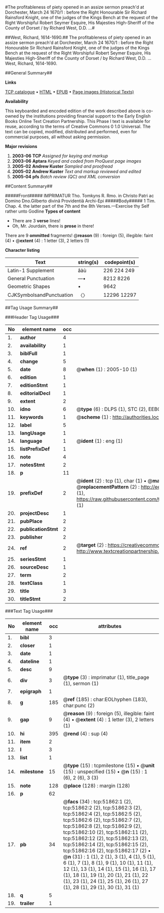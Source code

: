 #The profitableness of piety opened in an assize sermon preach'd at Dorchester, March 24 1670/1 : before the Right Honourable Sir Richard Rainsford Knight, one of the judges of the Kings Bench at the request of the Right Worshipful Robert Seymer Esquire, His Majesties High-Sheriff of the County of Dorset / by Richard West, D.D. ...#

##West, Richard, 1614-1690.##
The profitableness of piety opened in an assize sermon preach'd at Dorchester, March 24 1670/1 : before the Right Honourable Sir Richard Rainsford Knight, one of the judges of the Kings Bench at the request of the Right Worshipful Robert Seymer Esquire, His Majesties High-Sheriff of the County of Dorset / by Richard West, D.D. ...
West, Richard, 1614-1690.

##General Summary##

**Links**

[TCP catalogue](http://www.ota.ox.ac.uk/tcp/)  • 
[HTML](http://tei.it.ox.ac.uk/tcp/Texts-HTML/free/A65/A65469.html)  • 
[EPUB](http://tei.it.ox.ac.uk/tcp/Texts-EPUB/free/A65/A65469.epub) • 
[Page images (Historical Texts)](https://data.historicaltexts.jisc.ac.uk/view?pubId=eebo-11981485e&pageId=eebo-11981485e-51862-1)

**Availability**

This keyboarded and encoded edition of the
	       work described above is co-owned by the institutions
	       providing financial support to the Early English Books
	       Online Text Creation Partnership. This Phase I text is
	       available for reuse, according to the terms of Creative
	       Commons 0 1.0 Universal. The text can be copied,
	       modified, distributed and performed, even for
	       commercial purposes, all without asking permission.

**Major revisions**

1. __2003-06__ __TCP__ *Assigned for keying and markup*
1. __2003-06__ __Aptara__ *Keyed and coded from ProQuest page images*
1. __2005-02__ __Andrew Kuster__ *Sampled and proofread*
1. __2005-02__ __Andrew Kuster__ *Text and markup reviewed and edited*
1. __2005-04__ __pfs__ *Batch review (QC) and XML conversion*

##Content Summary##

#####Front#####
IMPRIMATUR
Tho. Tomkyns R. Rmo. in
Christo Patri ac Domino
Dno.Gilberto divinâ Providentiâ
Archi-Epi
#####Body#####
1 Tim. Chap. 4. the latter part of the
7th and the 8th Verses.—Exercise thy Self rather unto
Godline
**Types of content**

  * There are 3 **verse** lines!
  * Oh, Mr. Jourdain, there is **prose** in there!

There are 9 **ommitted** fragments! 
 @__reason__ (9) : foreign (5), illegible: faint (4)  •  @__extent__ (4) : 1 letter (3), 2 letters (1)

**Character listing**


|Text|string(s)|codepoint(s)|
|---|---|---|
|Latin-1 Supplement|âàù|226 224 249|
|General Punctuation|—•|8212 8226|
|Geometric Shapes|▪|9642|
|CJKSymbolsandPunctuation|〈〉|12296 12297|

##Tag Usage Summary##

###Header Tag Usage###

|No|element name|occ|attributes|
|---|---|---|---|
|1.|__author__|4||
|2.|__availability__|1||
|3.|__biblFull__|1||
|4.|__change__|5||
|5.|__date__|8| @__when__ (1) : 2005-10 (1)|
|6.|__edition__|1||
|7.|__editionStmt__|1||
|8.|__editorialDecl__|1||
|9.|__extent__|2||
|10.|__idno__|6| @__type__ (6) : DLPS (1), STC (2), EEBO-CITATION (1), OCLC (1), VID (1)|
|11.|__keywords__|1| @__scheme__ (1) : http://authorities.loc.gov/ (1)|
|12.|__label__|5||
|13.|__langUsage__|1||
|14.|__language__|1| @__ident__ (1) : eng (1)|
|15.|__listPrefixDef__|1||
|16.|__note__|4||
|17.|__notesStmt__|2||
|18.|__p__|11||
|19.|__prefixDef__|2| @__ident__ (2) : tcp (1), char (1)  •  @__matchPattern__ (2) : ([0-9\-]+):([0-9IVX]+) (1), (.+) (1)  •  @__replacementPattern__ (2) : http://eebo.chadwyck.com/downloadtiff?vid=$1&page=$2 (1), https://raw.githubusercontent.com/textcreationpartnership/Texts/master/tcpchars.xml#$1 (1)|
|20.|__projectDesc__|1||
|21.|__pubPlace__|2||
|22.|__publicationStmt__|2||
|23.|__publisher__|2||
|24.|__ref__|2| @__target__ (2) : https://creativecommons.org/publicdomain/zero/1.0/ (1), http://www.textcreationpartnership.org/docs/. (1)|
|25.|__seriesStmt__|1||
|26.|__sourceDesc__|1||
|27.|__term__|2||
|28.|__textClass__|1||
|29.|__title__|3||
|30.|__titleStmt__|2||


###Text Tag Usage###

|No|element name|occ|attributes|
|---|---|---|---|
|1.|__bibl__|3||
|2.|__closer__|1||
|3.|__date__|1||
|4.|__dateline__|1||
|5.|__desc__|9||
|6.|__div__|3| @__type__ (3) : imprimatur (1), title_page (1), sermon (1)|
|7.|__epigraph__|1||
|8.|__g__|185| @__ref__ (185) : char:EOLhyphen (183), char:punc (2)|
|9.|__gap__|9| @__reason__ (9) : foreign (5), illegible: faint (4)  •  @__extent__ (4) : 1 letter (3), 2 letters (1)|
|10.|__hi__|395| @__rend__ (4) : sup (4)|
|11.|__item__|2||
|12.|__l__|3||
|13.|__list__|1||
|14.|__milestone__|15| @__type__ (15) : tcpmilestone (15)  •  @__unit__ (15) : unspecified (15)  •  @__n__ (15) : 1 (6), 2 (6), 3 (3)|
|15.|__note__|128| @__place__ (128) : margin (128)|
|16.|__p__|62||
|17.|__pb__|34| @__facs__ (34) : tcp:51862:1 (2), tcp:51862:2 (2), tcp:51862:3 (2), tcp:51862:4 (2), tcp:51862:5 (2), tcp:51862:6 (2), tcp:51862:7 (2), tcp:51862:8 (2), tcp:51862:9 (2), tcp:51862:10 (2), tcp:51862:11 (2), tcp:51862:12 (2), tcp:51862:13 (2), tcp:51862:14 (2), tcp:51862:15 (2), tcp:51862:16 (2), tcp:51862:17 (2)  •  @__n__ (31) : 1 (1), 2 (1), 3 (1), 4 (1), 5 (1), 6 (1), 7 (1), 8 (1), 9 (1), 10 (1), 11 (1), 12 (1), 13 (1), 14 (1), 15 (1), 16 (1), 17 (1), 18 (1), 19 (1), 20 (1), 21 (1), 22 (1), 23 (1), 24 (1), 25 (1), 26 (1), 27 (1), 28 (1), 29 (1), 30 (1), 31 (1)|
|18.|__q__|5||
|19.|__trailer__|1||
